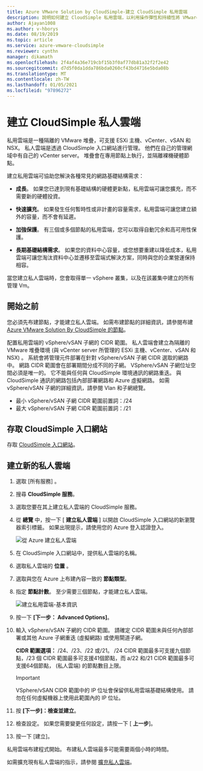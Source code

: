 ```yaml
---
title: Azure VMware Solution by CloudSimple-建立 CloudSimple 私用雲端
description: 說明如何建立 CloudSimple 私用雲端，以利用操作彈性和持續性將 VMware 工作負載延伸至雲端
author: Ajayan1008
ms.author: v-hborys
ms.date: 08/19/2019
ms.topic: article
ms.service: azure-vmware-cloudsimple
ms.reviewer: cynthn
manager: dikamath
ms.openlocfilehash: 2f4af4a36e719cbf15b3f0af77db81a32f2f2e42
ms.sourcegitcommit: d7d5f0da1dda786bda0260cf43bd4716e5bda08b
ms.translationtype: MT
ms.contentlocale: zh-TW
ms.lasthandoff: 01/05/2021
ms.locfileid: "97896272"
---
```

# <a name="create-a-cloudsimple-private-cloud"></a>建立 CloudSimple 私人雲端

私用雲端是一種隔離的 VMware 堆疊，可支援 ESXi 主機、vCenter、vSAN 和 NSX。 私人雲端是透過 CloudSimple 入口網站進行管理。 他們在自己的管理網域中有自己的 vCenter server。 堆疊會在專用節點上執行，並隔離裸機硬體節點。

建立私用雲端可協助您解決各種常見的網路基礎結構需求：

* **成長**。 如果您已達到現有基礎結構的硬體更新點，私用雲端可讓您擴充，而不需要新的硬體投資。

* **快速擴充**。 如果發生任何暫時性或非計畫的容量需求，私用雲端可讓您建立額外的容量，而不會有延遲。

* **加強保護**。 有三個或多個節點的私用雲端，您可以取得自動冗余和高可用性保護。

* **長期基礎結構需求**。 如果您的資料中心容量，或您想要重建以降低成本，私用雲端可讓您淘汰資料中心並遷移至雲端式解決方案，同時與您的企業營運保持相容。

當您建立私人雲端時，您會取得單一 vSphere 叢集，以及在該叢集中建立的所有管理 Vm。

## <a name="before-you-begin"></a>開始之前

您必須先布建節點，才能建立私人雲端。 如需布建節點的詳細資訊，請參閱布建 [Azure VMware Solution By CloudSimple 的節點](create-nodes.md)。

配置私用雲端的 vSphere/vSAN 子網的 CIDR 範圍。 私人雲端會建立為隔離的 VMware 堆疊環境 (與 vCenter server 所管理的 ESXi 主機、vCenter、vSAN 和 NSX) 。 系統會將管理元件部署在針對 vSphere/vSAN 子網 CIDR 選取的網路中。 網路 CIDR 範圍會在部署期間分成不同的子網。 VSphere/vSAN 子網位址空間必須是唯一的。 它不能與任何與 CloudSimple 環境通訊的網路重迭。 與 CloudSimple 通訊的網路包括內部部署網路和 Azure 虛擬網路。 如需 vSphere/vSAN 子網的詳細資訊，請參閱 Vlan 和子網總覽。

* 最小 vSphere/vSAN 子網 CIDR 範圍前置詞：/24
* 最大 vSphere/vSAN 子網 CIDR 範圍前置詞：/21


## <a name="access-the-cloudsimple-portal"></a>存取 CloudSimple 入口網站

存取 [CloudSimple 入口網站](access-cloudsimple-portal.md)。

## <a name="create-a-new-private-cloud"></a>建立新的私人雲端

1. 選取 [所有服務]  。
2. 搜尋 **CloudSimple 服務**。
3. 選取您要在其上建立私人雲端的 CloudSimple 服務。
4. 從 **總覽** 中，按一下 [ **建立私人雲端** ] 以開啟 CloudSimple 入口網站的新瀏覽器索引標籤。 如果出現提示，請使用您的 Azure 登入認證登入。

    ![從 Azure 建立私人雲端](media/create-private-cloud-from-azure.png)

5. 在 CloudSimple 入口網站中，提供私人雲端的名稱。
6. 選取私人雲端的 **位置** 。
7. 選取與您在 Azure 上布建內容一致的 **節點類型**。
8. 指定 **節點計數**。  至少需要三個節點，才能建立私人雲端。

    ![建立私用雲端-基本資訊](media/create-private-cloud-basic-info.png)

9. 按一下 **[下一步： Advanced Options]**。
10. 輸入 vSphere/vSAN 子網的 CIDR 範圍。 請確定 CIDR 範圍未與任何內部部署或其他 Azure 子網重迭 (虛擬網路) 或使用閘道子網。

    **CIDR 範圍選項：** /24、/23、/22 或/21。 /24 CIDR 範圍最多可支援九個節點，/23 個 CIDR 範圍最多可支援41個節點，而 a/22 和/21 CIDR 範圍最多可支援64個節點， (私人雲端) 的節點數目上限。

    > [!IMPORTANT]
    > VSphere/vSAN CIDR 範圍中的 IP 位址會保留供私用雲端基礎結構使用。  請勿在任何虛擬機器上使用此範圍內的 IP 位址。

11. 按 **[下一步]：檢查並建立**。
12. 檢查設定。 如果您需要變更任何設定，請按一下 [ **上一步**]。
13. 按一下 [建立]。

私用雲端布建程式開始。 布建私人雲端最多可能需要兩個小時的時間。

如需擴充現有私人雲端的指示，請參閱 [擴充私人雲端](expand-private-cloud.md)。
